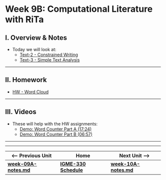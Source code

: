 # Week 9B: Computational Literature with RiTa

## I. Overview & Notes
- Today we will look at:
  - [Text-2 - Constrained Writing](https://github.com/tonethar/IGME-330-Master/blob/master/notes/text-2.md)
  - [Text-3 - Simple Text Analysis](https://github.com/tonethar/IGME-330-Master/blob/master/notes/text-3.md)




<hr>

## II. Homework

- [HW - Word Cloud](https://github.com/tonethar/IGME-330-Master/blob/master/notes/HW-word-cloud.md)

<hr>

## III. Videos
- These will help with the HW assignments:
  - [Demo: Word Counter Part A (17:24)](https://video.rit.edu/Watch/text-3-word-counter-part-A)
  - [Demo: Word Counter Part B (06:57)](https://video.rit.edu/Watch/text-3-word-counter-part-B)
 
<hr><hr>

| <-- Previous Unit | Home | Next Unit -->
| --- | --- | --- 
| [**week-09A-notes.md**](week-09A-notes.md)     |  [**IGME-330 Schedule**](../schedule.md) | [**week-10A-notes.md**](week-10A-notes.md)
